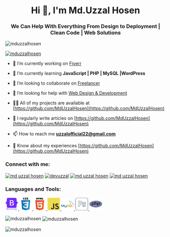 <h1 align="center">Hi 👋, I'm Md.Uzzal Hosen</h1>
<h3 align="center">We Can Help With Everything From Design to Deployment | Clean Code | Web Solutions</h3>

<p align="left"> <img src="https://komarev.com/ghpvc/?username=mduzzalhosen&label=Profile%20views&color=0e75b6&style=flat" alt="mduzzalhosen" /> </p>

<p align="left"> <a href="https://github.com/ryo-ma/github-profile-trophy"><img src="https://github-profile-trophy.vercel.app/?username=mduzzalhosen" alt="mduzzalhosen" /></a> </p>

- 🔭 I’m currently working on [Fiverr](www.fiverr.com)

- 🌱 I’m currently learning **JavaScript | PHP | MySQL |WordPress**

- 👯 I’m looking to collaborate on [Freelancer](www.freelancer.com)

- 🤝 I’m looking for help with [Web Design & Development](https://github.com/MdUzzalHosen)

- 👨‍💻 All of my projects are available at [https://github.com/MdUzzalHosen](https://github.com/MdUzzalHosen)

- 📝 I regularly write articles on [https://github.com/MdUzzalHosen](https://github.com/MdUzzalHosen)

- 📫 How to reach me **uzzalofficial22@gmail.com**

- 📄 Know about my experiences [https://github.com/MdUzzalHosen](https://github.com/MdUzzalHosen)

<h3 align="left">Connect with me:</h3>
<p align="left">
<a href="https://codepen.io/md uzzal hosen" target="blank"><img align="center" src="https://raw.githubusercontent.com/rahuldkjain/github-profile-readme-generator/master/src/images/icons/Social/codepen.svg" alt="md uzzal hosen" height="30" width="40" /></a>
<a href="https://dev.to/devuzzal" target="blank"><img align="center" src="https://raw.githubusercontent.com/rahuldkjain/github-profile-readme-generator/master/src/images/icons/Social/devto.svg" alt="devuzzal" height="30" width="40" /></a>
<a href="https://linkedin.com/in/md uzzal hosen" target="blank"><img align="center" src="https://raw.githubusercontent.com/rahuldkjain/github-profile-readme-generator/master/src/images/icons/Social/linked-in-alt.svg" alt="md uzzal hosen" height="30" width="40" /></a>
<a href="https://fb.com/md uzzal hosen" target="blank"><img align="center" src="https://raw.githubusercontent.com/rahuldkjain/github-profile-readme-generator/master/src/images/icons/Social/facebook.svg" alt="md uzzal hosen" height="30" width="40" /></a>
</p>

<h3 align="left">Languages and Tools:</h3>
<p align="left"> <a href="https://getbootstrap.com" target="_blank" rel="noreferrer"> <img src="https://raw.githubusercontent.com/devicons/devicon/master/icons/bootstrap/bootstrap-plain-wordmark.svg" alt="bootstrap" width="40" height="40"/> </a> <a href="https://www.w3schools.com/css/" target="_blank" rel="noreferrer"> <img src="https://raw.githubusercontent.com/devicons/devicon/master/icons/css3/css3-original-wordmark.svg" alt="css3" width="40" height="40"/> </a> <a href="https://www.w3.org/html/" target="_blank" rel="noreferrer"> <img src="https://raw.githubusercontent.com/devicons/devicon/master/icons/html5/html5-original-wordmark.svg" alt="html5" width="40" height="40"/> </a> <a href="https://developer.mozilla.org/en-US/docs/Web/JavaScript" target="_blank" rel="noreferrer"> <img src="https://raw.githubusercontent.com/devicons/devicon/master/icons/javascript/javascript-original.svg" alt="javascript" width="40" height="40"/> </a> <a href="https://www.mysql.com/" target="_blank" rel="noreferrer"> <img src="https://raw.githubusercontent.com/devicons/devicon/master/icons/mysql/mysql-original-wordmark.svg" alt="mysql" width="40" height="40"/> </a> <a href="https://www.photoshop.com/en" target="_blank" rel="noreferrer"> <img src="https://raw.githubusercontent.com/devicons/devicon/master/icons/photoshop/photoshop-line.svg" alt="photoshop" width="40" height="40"/> </a> <a href="https://www.php.net" target="_blank" rel="noreferrer"> <img src="https://raw.githubusercontent.com/devicons/devicon/master/icons/php/php-original.svg" alt="php" width="40" height="40"/> </a> </p>

<p><img align="left" src="https://github-readme-stats.vercel.app/api/top-langs?username=mduzzalhosen&show_icons=true&locale=en&layout=compact" alt="mduzzalhosen" /></p>

<p>&nbsp;<img align="center" src="https://github-readme-stats.vercel.app/api?username=mduzzalhosen&show_icons=true&locale=en" alt="mduzzalhosen" /></p>

<p><img align="center" src="https://github-readme-streak-stats.herokuapp.com/?user=mduzzalhosen&" alt="mduzzalhosen" /></p>
